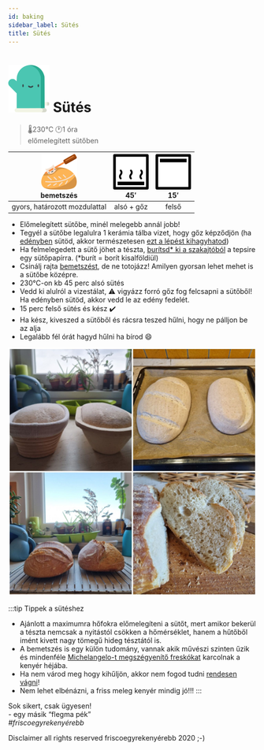 ```yaml
---
id: baking
sidebar_label: Sütés
title: Sütés
---
```


# ![](/img/icons/glove_48px.svg) Sütés
>🌡️230°C 🕐1 óra  
>előmelegített sütőben  

![dough-cutter](/img/icons/dough-cutter_36px.svg "bemetszés")<br/>bemetszés|![alsosutes](/img/icons/sutes_also_goz_36px.svg "alsó sütés gőzben")<br/>45′|![felsosutes](/img/icons/sutes_felsoe_36px.svg "felső sütés")<br/>15′|
|:---:|:---:|:---:|
|gyors, határozott mozdulattal|alsó + gőz|felső|

- Előmelegített sütőbe, minél melegebb annál jobb!
- Tegyél a sütőbe legalulra 1 kerámia tálba vizet, hogy gőz képződjön (ha [edényben](https://www.instagram.com/p/B3uvU4TAuD8/) sütöd, akkor természetesen [ezt a lépést kihagyhatod](https://www.instagram.com/p/ByJyjxeAv28/))
- Ha felmelegedett a sütő jöhet a tészta, [burítsd\* ki a szakajtóból](https://www.instagram.com/p/B9vyQihBTsO/) a tepsire egy sütőpapírra. (\*burít = borít kisalföldiül)
- Csinálj rajta [bemetszést](https://www.instagram.com/p/CXFzpzfjpqG/), de ne totojázz! Amilyen gyorsan lehet mehet is a sütőbe középre.
- 230°C-on kb 45 perc alsó sütés
- Vedd ki alulról a vizestálat, ⚠️ vigyázz forró gőz fog felcsapni a sütőből! Ha edényben sütöd, akkor vedd le az edény fedelét.
- 15 perc felső sütés és kész ✔️
- Ha kész, kiveszed a sütőből és rácsra teszed hűlni, hogy ne pálljon be az alja
- Legalább fél órát hagyd hűlni ha bírod 😄

![finish](/img/photos/finish.jpg)

:::tip Tippek a sütéshez
- Ajánlott a maximumra hőfokra előmelegíteni a sütőt, mert amikor bekerül a tészta nemcsak a nyitástól csökken a hőmérséklet, hanem a hűtőből imént kivett nagy tömegű hideg tésztától is.
- A bemetszés is egy külön tudomány, vannak akik művészi szinten űzik és mindenféle [Michelangelo-t megszégyenítő freskókat](https://www.instagram.com/p/B9pBtUypbYG/) karcolnak a kenyér héjába.
- Ha nem várod meg hogy kihűljön, akkor nem fogod tudni [rendesen vágni](https://www.instagram.com/p/ByRNVVmgPJm/)!
- Nem lehet elbénázni, a friss meleg kenyér mindig jó!!!
:::


Sok sikert, csak ügyesen!  
\- egy másik “flegma pék”  
*#friscoegyrekenyérebb*


<div style={{textAlign: 'right'}}>
Disclaimer
all rights reserved friscoegyrekenyérebb
2020
;-)
</div>


